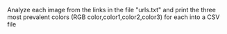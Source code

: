Analyze each image from the links in the file "urls.txt" and print the three most prevalent colors (RGB color,color1,color2,color3) for each into a CSV file
